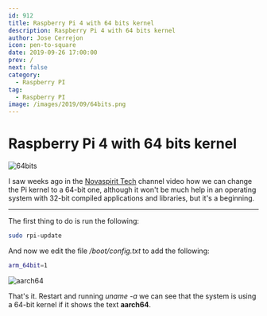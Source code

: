 ```yaml
---
id: 912
title: Raspberry Pi 4 with 64 bits kernel
description: Raspberry Pi 4 with 64 bits kernel
author: Jose Cerrejon
icon: pen-to-square
date: 2019-09-26 17:00:00
prev: /
next: false
category:
  - Raspberry PI
tag:
  - Raspberry PI
image: /images/2019/09/64bits.png
---
```


# Raspberry Pi 4 with 64 bits kernel

![64bits](/images/2019/09/64bits.png)


I saw weeks ago in the [Novaspirit Tech](https://www.youtube.com/watch?v=4su3nr68iX8) channel video how we can change the Pi kernel to a 64-bit one, although it won't be much help in an operating system with 32-bit compiled applications and libraries, but it's a beginning.

- - -
The first thing to do is  run the following:

```bash
sudo rpi-update
```

And now we edit the file */boot/config.txt* to add the following:

```bash
arm_64bit=1
```

![aarch64](/images/2019/09/aarch64.png)

That's it. Restart and running *uname -a* we can see that the system is using a 64-bit kernel if it shows the text **aarch64**.